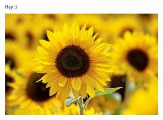 Hey :)

![Image Alt](https://github.com/InstantHowTo/Trial1/blob/c3d6eafa0516335685e351359da658f3a9b792c0/Sunflower.jpg)
